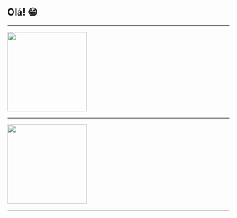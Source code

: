 ## Olá! 😁

 <div>
  
   <a href="https://github.com/mardoxbr">
    <hr>
   <img height="180em" src="https://github-readme-stats.vercel.app/api?username=mardoxbr&show_icons=true&theme=tokyonight&include_all_commits=true&count_private=true"/>
    <hr>
   <img height="180em" src="https://github-readme-stats.vercel.app/api/top-langs/?username=mardoxbr&layout=compact&langs_count=6&theme=tokyonight"/>
    <hr>
</div>
